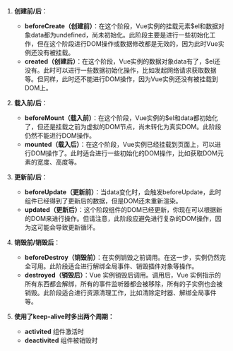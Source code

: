 1. **创建前/后**：


	* **beforeCreate（创建前）**：在这个阶段，Vue实例的挂载元素$el和数据对象data都为undefined，尚未初始化。此阶段主要是进行一些初始化工作，但在这个阶段进行DOM操作或数据修改都是无效的，因为此时Vue实例还没有被挂载。
	* **created（创建后）**：在这个阶段，Vue实例的数据对象data有了，$el还没有。此时可以进行一些数据初始化操作，比如发起网络请求获取数据等。但同样，此时还不能进行DOM操作，因为Vue实例还没有被挂载到DOM上。
2. **载入前/后**：


	* **beforeMount（载入前）**：在这个阶段，Vue实例的$el和data都初始化了，但还是挂载之前为虚拟的DOM节点，尚未转化为真实DOM。此阶段仍然不能进行DOM操作。
	* **mounted（载入后）**：在这个阶段，Vue实例已经挂载到页面上，可以进行DOM操作了。此时适合进行一些初始化的DOM操作，比如获取DOM元素的宽度、高度等。
3. **更新前/后**：


	* **beforeUpdate（更新前）**：当data变化时，会触发beforeUpdate，此时组件已经得到了更新后的数据，但是DOM还未重新渲染。
	* **updated（更新后）**：这个阶段组件的DOM已经更新，你现在可以根据新的DOM来进行操作。但请注意，此阶段应避免进行复杂的DOM操作，因为这可能会导致更新循环。
4. **销毁前/销毁后**：


	* **beforeDestroy（销毁前）**：在实例销毁之前调用。在这一步，实例仍然完全可用。此阶段适合进行解绑全局事件、销毁插件对象等操作。
	* **destroyed（销毁后）**：Vue 实例销毁后调用。调用后，Vue 实例指示的所有东西都会解绑，所有的事件监听器都会被移除，所有的子实例也会被销毁。此阶段适合进行资源清理工作，比如清除定时器、解绑全局事件等。

 5. **使用了keep-alive时多出两个周期：**
    * **activited**
                组件激活时
    * **deactivited**
                组件被销毁时